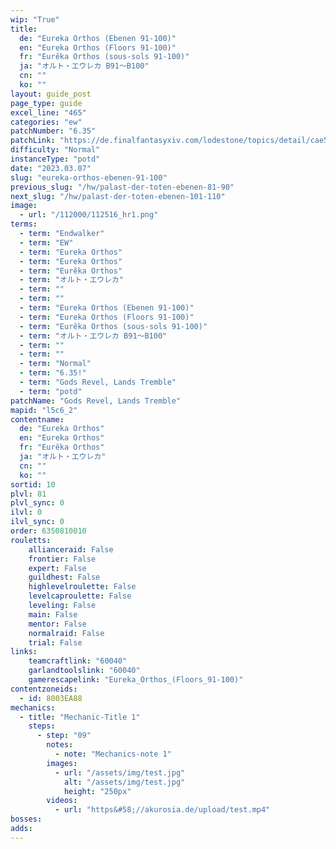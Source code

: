 ```yaml
---
wip: "True"
title:
  de: "Eureka Orthos (Ebenen 91-100)"
  en: "Eureka Orthos (Floors 91-100)"
  fr: "Eurêka Orthos (sous-sols 91-100)"
  ja: "オルト・エウレカ B91～B100"
  cn: ""
  ko: ""
layout: guide_post
page_type: guide
excel_line: "465"
categories: "ew"
patchNumber: "6.35"
patchLink: "https://de.finalfantasyxiv.com/lodestone/topics/detail/cae572332f152f1567be9da42a1f1b6fc1b73106"
difficulty: "Normal"
instanceType: "potd"
date: "2023.03.07"
slug: "eureka-orthos-ebenen-91-100"
previous_slug: "/hw/palast-der-toten-ebenen-81-90"
next_slug: "/hw/palast-der-toten-ebenen-101-110"
image:
  - url: "/112000/112516_hr1.png"
terms:
  - term: "Endwalker"
  - term: "EW"
  - term: "Eureka Orthos"
  - term: "Eureka Orthos"
  - term: "Eurêka Orthos"
  - term: "オルト・エウレカ"
  - term: ""
  - term: ""
  - term: "Eureka Orthos (Ebenen 91-100)"
  - term: "Eureka Orthos (Floors 91-100)"
  - term: "Eurêka Orthos (sous-sols 91-100)"
  - term: "オルト・エウレカ B91～B100"
  - term: ""
  - term: ""
  - term: "Normal"
  - term: "6.35!"
  - term: "Gods Revel, Lands Tremble"
  - term: "potd"
patchName: "Gods Revel, Lands Tremble"
mapid: "l5c6_2"
contentname:
  de: "Eureka Orthos"
  en: "Eureka Orthos"
  fr: "Eurêka Orthos"
  ja: "オルト・エウレカ"
  cn: ""
  ko: ""
sortid: 10
plvl: 81
plvl_sync: 0
ilvl: 0
ilvl_sync: 0
order: 6350810010
rouletts:
    allianceraid: False
    frontier: False
    expert: False
    guildhest: False
    highlevelroulette: False
    levelcaproulette: False
    leveling: False
    main: False
    mentor: False
    normalraid: False
    trial: False
links:
    teamcraftlink: "60040"
    garlandtoolslink: "60040"
    gamerescapelink: "Eureka_Orthos_(Floors_91-100)"
contentzoneids:
  - id: 8003EA88
mechanics:
  - title: "Mechanic-Title 1"
    steps:
      - step: "09"
        notes:
          - note: "Mechanics-note 1"
        images:
          - url: "/assets/img/test.jpg"
            alt: "/assets/img/test.jpg"
            height: "250px"
        videos:
          - url: "https&#58;//akurosia.de/upload/test.mp4"
bosses:
adds:
---
```

